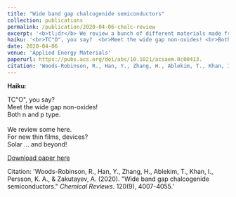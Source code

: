 ```yaml
---
title: "Wide band gap chalcogenide semiconductors"
collection: publications
permalink: /publication/2020-04-06-chalc-review
excerpt: '<b>tl;dr</b> We review a bunch of different materials made from sulfur (S), selenium (Se), and tellurium (Te) anions (these materials are called <i>chalcogenides</i>) that are unique because they are both transparent to visible light (wide band gap) and conductive to electricity (semiconductors). This combination of properties is rare in nature but is really useful in solar cells, LEDs, transparent electronics, and water splitting, among other energy appications.'
haiku: '<br>TC"O", you say?  <br>Meet the wide gap non-oxides! <br>Both n and p type. <br> <br>We review some here. <br>For new thin films, devices? <br>Solar … and beyond!'
date: 2020-04-06
venue: 'Applied Energy Materials'
paperurl: https://pubs.acs.org/doi/abs/10.1021/acsaem.0c00413.
citation: 'Woods-Robinson, R., Han, Y., Zhang, H., Ablekim, T., Khan, I., Persson, K. A., & Zakutayev, A. (2020). &quot;Wide band gap chalcogenide semiconductors.&quot; <i>Chemical Reviews</i>. 120(9), 4007-4055.'
---
```


<b>Haiku</b>:

TC"O", you say? 
<br>Meet the wide gap non-oxides!
<br>Both n and p type.
<br>
<br>We review some here.
<br>For new thin films, devices? 
<br>Solar … and beyond!


[Download paper here](https://github.com/rwoodsrobinson/rwoodsrobinson.github.io/blob/master/files/acs.chemrev.9b00600.pdf)

Citation: 'Woods-Robinson, R., Han, Y., Zhang, H., Ablekim, T., Khan, I., Persson, K. A., & Zakutayev, A. (2020). &quot;Wide band gap chalcogenide semiconductors.&quot; <i>Chemical Reviews</i>. 120(9), 4007-4055.'
